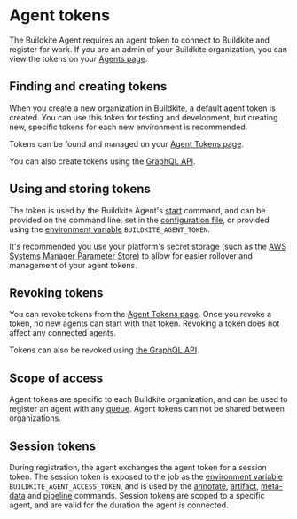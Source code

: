 # Agent tokens

The Buildkite Agent requires an agent token to connect to Buildkite and register for work. If you are an admin of your Buildkite organization, you can view the tokens on your [Agents page](https://buildkite.com/organizations/-/agents).


## Finding and creating tokens

When you create a new organization in Buildkite, a default agent token is created. You can use this token for testing and development, but creating new, specific tokens for each new environment is recommended.

Tokens can be found and managed on your [Agent Tokens page](https://buildkite.com/organizations/-/agent-tokens).

You can also create tokens using the [GraphQL API](/docs/apis/graphql/schemas/mutation/agenttokencreate).

## Using and storing tokens

The token is used by the Buildkite Agent's [start](/docs/agent/v3/cli-start#starting-an-agent) command, and can be provided on the command line, set in the [configuration file](/docs/agent/v3/configuration), or provided using the [environment variable](/docs/pipelines/environment-variables) `BUILDKITE_AGENT_TOKEN`.

It's recommended you use your platform's secret storage (such as the [AWS Systems Manager Parameter Store](https://docs.aws.amazon.com/systems-manager/latest/userguide/systems-manager-paramstore.html)) to allow for easier rollover and management of your agent tokens.

## Revoking tokens

You can revoke tokens from the [Agent Tokens page](https://buildkite.com/organizations/-/agent-tokens). Once you revoke a token, no new agents can start with that token. Revoking a token does not affect any connected agents.

Tokens can also be revoked using [the GraphQL API](/docs/apis/graphql/schemas/mutation/agenttokenrevoke).

## Scope of access

Agent tokens are specific to each Buildkite organization, and can be used to register an agent with any [queue](/docs/agent/v3/queues). Agent tokens can not be shared between organizations.

## Session tokens

During registration, the agent exchanges the agent token for a session token. The session token is exposed to the job as the [environment variable](/docs/pipelines/environment-variables) `BUILDKITE_AGENT_ACCESS_TOKEN`, and is used by the [annotate](/docs/agent/v3/cli-annotate), [artifact](/docs/agent/v3/cli-artifact), [meta-data](/docs/agent/v3/cli-meta-data) and [pipeline](/docs/agent/v3/cli-pipeline) commands. Session tokens are scoped to a specific agent, and are valid for the duration the agent is connected.
